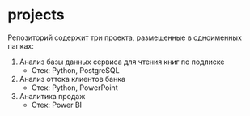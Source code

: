 # projects
Репозиторий содержит три проекта, размещенные в одноименных папках:
1. Анализ базы данных сервиса для чтения книг по подписке
   * Стек: Python, PostgreSQL 
3. Анализ оттока клиентов банка
   * Стек: Python, PowerPoint
4. Аналитика продаж
   * Стек: Power BI
